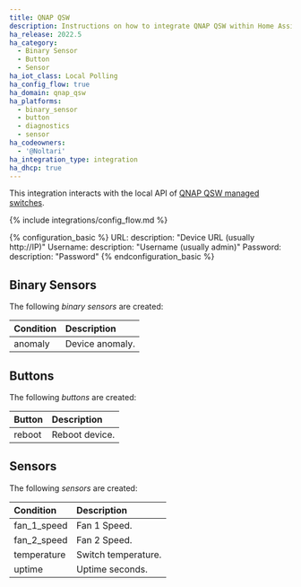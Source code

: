 ```yaml
---
title: QNAP QSW
description: Instructions on how to integrate QNAP QSW within Home Assistant.
ha_release: 2022.5
ha_category:
  - Binary Sensor
  - Button
  - Sensor
ha_iot_class: Local Polling
ha_config_flow: true
ha_domain: qnap_qsw
ha_platforms:
  - binary_sensor
  - button
  - diagnostics
  - sensor
ha_codeowners:
  - '@Noltari'
ha_integration_type: integration
ha_dhcp: true
---
```


This integration interacts with the local API of [QNAP QSW managed switches](https://www.qnap.com/en/product/series/qsw-managed-switches).

{% include integrations/config_flow.md %}

{% configuration_basic %}
URL:
  description: "Device URL (usually http://IP)"
Username:
  description: "Username (usually admin)"
Password:
  description: "Password"
{% endconfiguration_basic %}

## Binary Sensors

The following *binary sensors* are created:

| Condition           | Description                        |
| :------------------ | :--------------------------------- |
| anomaly             | Device anomaly.                    |

## Buttons

The following *buttons* are created:

| Button              | Description                        |
| :------------------ | :--------------------------------- |
| reboot              | Reboot device.                     |

## Sensors

The following *sensors* are created:

| Condition           | Description                        |
| :------------------ | :--------------------------------- |
| fan_1_speed         | Fan 1 Speed.                       |
| fan_2_speed         | Fan 2 Speed.                       |
| temperature         | Switch temperature.                |
| uptime              | Uptime seconds.                    |
